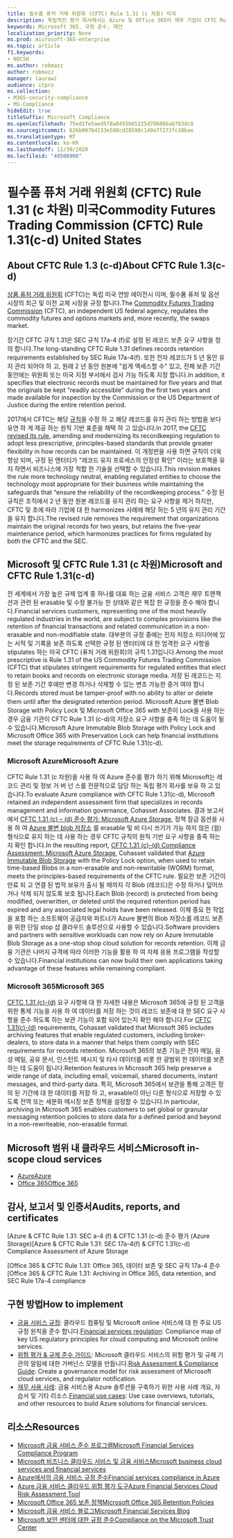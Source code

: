 ```yaml
---
title: 필수품 퓨처 거래 위원회 (CFTC) Rule 1.31 (c 차원) 미국
description: 독립적인 평가 회사에서는 Azure 및 Office 365이 재무 기업이 CFTC Rule 1.31 레코드 보존 및 불변의 저장소 요구 사항을 충족 하도록 도울 수 있음을 확인 했습니다.
keywords: Microsoft 365, 규정 준수, 제안
localization_priority: None
ms.prod: microsoft-365-enterprise
ms.topic: article
f1.keywords:
- NOCSH
ms.author: robmazz
author: robmazz
manager: laurawi
audience: itpro
ms.collection:
- M365-security-compliance
- MS-Compliance
hideEdit: true
titleSuffix: Microsoft Compliance
ms.openlocfilehash: 75ed1fe5aed5f8a0455b65225d706866ab783dc8
ms.sourcegitcommit: 626b0076d133e588cd28598c149a7f272fc18bae
ms.translationtype: MT
ms.contentlocale: ko-KR
ms.lasthandoff: 11/30/2020
ms.locfileid: "49508908"
---
```

# <a name="commodity-futures-trading-commission-cftc-rule-131c-d-united-states"></a><span data-ttu-id="322de-104">필수품 퓨처 거래 위원회 (CFTC) Rule 1.31 (c 차원) 미국</span><span class="sxs-lookup"><span data-stu-id="322de-104">Commodity Futures Trading Commission (CFTC) Rule 1.31(c-d) United States</span></span>

## <a name="about-cftc-rule-13c-d"></a><span data-ttu-id="322de-105">About CFTC Rule 1.3 (c-d)</span><span class="sxs-lookup"><span data-stu-id="322de-105">About CFTC Rule 1.3(c-d)</span></span>

<span data-ttu-id="322de-106">[상품 퓨처 거래 위원회](https://www.cftc.gov/) (CFTC)는 독립 미국 연방 에이전시 이며, 필수품 퓨처 및 옵션 시장의 최근 및 이전 교체 시장을 규정 합니다.</span><span class="sxs-lookup"><span data-stu-id="322de-106">The [Commodity Futures Trading Commission](https://www.cftc.gov/) (CFTC), an independent US federal agency, regulates the commodity futures and options markets and, more recently, the swaps market.</span></span>  
  
<span data-ttu-id="322de-107">장기간 CFTC 규칙 1.31은 SEC 규칙 17a-4 (f)로 설정 된 레코드 보존 요구 사항을 정의 합니다.</span><span class="sxs-lookup"><span data-stu-id="322de-107">The long-standing CFTC Rule 1.31 defines records retention requirements established by SEC Rule 17a-4(f).</span></span> <span data-ttu-id="322de-108">또한 전자 레코드가 5 년 동안 유지 관리 되어야 하 고, 원래 2 년 동안 원본에 "쉽게 액세스할 수" 있고, 전체 보존 기간 동안에는 위원회 또는 미국 지정 부서에서 검사 가능 하도록 지정 합니다.</span><span class="sxs-lookup"><span data-stu-id="322de-108">In addition, it specifies that electronic records must be maintained for five years and that the originals be kept “readily accessible” during the first two years and made available for inspection by the Commission or the US Department of Justice during the entire retention period.</span></span>  
  
<span data-ttu-id="322de-109">2017에서 CFTC는 해당 [규칙](https://www.cftc.gov/sites/default/files/idc/groups/public/@lrfederalregister/documents/file/2017-11014a.pdf)을 수정 하 고 해당 레코드를 유지 관리 하는 방법을 보다 유연 하 게 제공 하는 원칙 기반 표준을 채택 하 고 있습니다.</span><span class="sxs-lookup"><span data-stu-id="322de-109">In 2017, the [CFTC revised its rule](https://www.cftc.gov/sites/default/files/idc/groups/public/@lrfederalregister/documents/file/2017-11014a.pdf), amending and modernizing its recordkeeping regulation to adopt less prescriptive, principles-based standards that provide greater flexibility in how records can be maintained.</span></span> <span data-ttu-id="322de-110">이 개정판을 사용 하면 규칙이 더욱 향상 되며, 규정 된 엔터티가 "레코드 유지 프로세스의 안정성 확인" 이라는 보호책을 유지 하면서 비즈니스에 가장 적합 한 기술을 선택할 수 있습니다.</span><span class="sxs-lookup"><span data-stu-id="322de-110">This revision makes the rule more technology neutral, enabling regulated entities to choose the technology most appropriate for their business while maintaining the safeguards that “ensure the reliability of the recordkeeping process.”</span></span> <span data-ttu-id="322de-111">수정 된 규칙은 조직에서 2 년 동안 원본 레코드를 유지 관리 하는 요구 사항을 제거 하지만, CFTC 및 초에 따라 기업에 대 한 harmonizes 사례에 해당 하는 5 년의 유지 관리 기간을 유지 합니다.</span><span class="sxs-lookup"><span data-stu-id="322de-111">The revised rule removes the requirement that organizations maintain the original records for two years, but retains the five-year maintenance period, which harmonizes practices for firms regulated by both the CFTC and the SEC.</span></span>

## <a name="microsoft-and-cftc-rule-131c-d"></a><span data-ttu-id="322de-112">Microsoft 및 CFTC Rule 1.31 (c 차원)</span><span class="sxs-lookup"><span data-stu-id="322de-112">Microsoft and CFTC Rule 1.31(c-d)</span></span>

<span data-ttu-id="322de-113">전 세계에서 가장 높은 규제 업계 중 하나를 대표 하는 금융 서비스 고객은 재무 트랜잭션과 관련 된 erasable 및 수정 불가능 한 상태와 같은 복잡 한 규정을 준수 해야 합니다.</span><span class="sxs-lookup"><span data-stu-id="322de-113">Financial services customers, representing one of the most heavily regulated industries in the world, are subject to complex provisions like the retention of financial transactions and related communication in a non-erasable and non-modifiable state.</span></span> <span data-ttu-id="322de-114">대부분의 규정 중에는 전자 저장소 미디어에 있는 서적 및 기록을 보존 하도록 선택한 규정 된 엔터티에 대 한 엄격한 요구 사항을 stipulates 하는 미국 CFTC (퓨처 거래 위원회)의 규칙 1.31입니다.</span><span class="sxs-lookup"><span data-stu-id="322de-114">Among the most prescriptive is Rule 1.31 of the US Commodity Futures Trading Commission (CFTC) that stipulates stringent requirements for regulated entities that elect to retain books and records on electronic storage media.</span></span> <span data-ttu-id="322de-115">저장 된 레코드는 지정 된 보존 기간 후에만 변경 하거나 삭제할 수 있는 변조 가능한 증거 여야 합니다.</span><span class="sxs-lookup"><span data-stu-id="322de-115">Records stored must be tamper-proof with no ability to alter or delete them until after the designated retention period.</span></span> <span data-ttu-id="322de-116">Microsoft Azure 불변 Blob Storage with Policy Lock 및 Microsoft Office 365 with 보존이 Lock을 사용 하는 경우 금융 기관이 CFTC Rule 1.31 (c-d)의 저장소 요구 사항을 충족 하는 데 도움이 될 수 있습니다.</span><span class="sxs-lookup"><span data-stu-id="322de-116">Microsoft Azure Immutable Blob Storage with Policy Lock and Microsoft Office 365 with Preservation Lock can help financial institutions meet the storage requirements of CFTC Rule 1.31(c-d).</span></span>

### <a name="microsoft-azure"></a><span data-ttu-id="322de-117">Microsoft Azure</span><span class="sxs-lookup"><span data-stu-id="322de-117">Microsoft Azure</span></span>

<span data-ttu-id="322de-118">CFTC Rule 1.31 (c 차원)을 사용 하 여 Azure 준수를 평가 하기 위해 Microsoft는 레코드 관리 및 정보 거 버 넌 스를 전문적으로 담당 하는 독립 평가 회사를 보유 하 고 있습니다.</span><span class="sxs-lookup"><span data-stu-id="322de-118">To evaluate Azure compliance with CFTC Rule 1.31(c-d), Microsoft retained an independent assessment firm that specializes in records management and information governance, Cohasset Associates.</span></span> <span data-ttu-id="322de-119">결과 보고서에서 [CFTC 1.31 (c) – (d) 준수 평가: Microsoft Azure Storage](https://servicetrust.microsoft.com/ViewPage/MSComplianceGuide?command=Download&downloadType=Document&downloadId=19b08fd4-d276-43e8-9461-715981d0ea20&docTab=4ce99610-c9c0-11e7-8c2c-f908a777fa4d_GRC_Assessment_Reports), 정책 잠금 옵션을 사용 하 여 [Azure 불변 blob 저장소](https://docs.microsoft.com/azure/storage/blobs/storage-blob-immutable-storage) 를 erasable 및 비 다시 쓰기가 가능 하지 않은 (웜) 형식으로 유지 하는 데 사용 하는 경우 CFTC 규칙의 원칙 기반 요구 사항을 충족 하는지 확인 합니다.</span><span class="sxs-lookup"><span data-stu-id="322de-119">In the resulting report, [CFTC 1.31 (c)–(d) Compliance Assessment: Microsoft Azure Storage](https://servicetrust.microsoft.com/ViewPage/MSComplianceGuide?command=Download&downloadType=Document&downloadId=19b08fd4-d276-43e8-9461-715981d0ea20&docTab=4ce99610-c9c0-11e7-8c2c-f908a777fa4d_GRC_Assessment_Reports), Cohasset validated that [Azure Immutable Blob Storage](https://docs.microsoft.com/azure/storage/blobs/storage-blob-immutable-storage) with the Policy Lock option, when used to retain time-based Blobs in a non-erasable and non-rewritable (WORM) format, meets the principles-based requirements of the CFTC rule.</span></span> <span data-ttu-id="322de-120">필요한 보존 기간이 만료 되 고 연결 된 법적 보유가 출시 될 때까지 각 Blob (레코드)은 수정 하거나 덮어쓰거나 삭제 되지 않도록 보호 됩니다.</span><span class="sxs-lookup"><span data-stu-id="322de-120">Each Blob (record) is protected from being modified, overwritten, or deleted until the required retention period has expired and any associated legal holds have been released.</span></span> <span data-ttu-id="322de-121">이제 중요 한 작업을 포함 하는 소프트웨어 공급자와 파트너가 Azure 불변의 Blob 저장소를 레코드 보존을 위한 단일 stop 샵 클라우드 솔루션으로 사용할 수 있습니다.</span><span class="sxs-lookup"><span data-stu-id="322de-121">Software providers and partners with sensitive workloads can now rely on Azure Immutable Blob Storage as a one-stop shop cloud solution for records retention.</span></span> <span data-ttu-id="322de-122">이제 금융 기관은 나머지 규격에 따라 이러한 기능을 활용 하 여 자체 응용 프로그램을 작성할 수 있습니다.</span><span class="sxs-lookup"><span data-stu-id="322de-122">Financial institutions can now build their own applications taking advantage of these features while remaining compliant.</span></span>

### <a name="microsoft-365"></a><span data-ttu-id="322de-123">Microsoft 365</span><span class="sxs-lookup"><span data-stu-id="322de-123">Microsoft 365</span></span>

<span data-ttu-id="322de-124">[CFTC 1.31 (c)-(d)](https://docs.microsoft.com/microsoft-365/compliance/retention-regulatory-requirements#sec-17a-4f-finra-4511c-and-cftc-131c-d) 요구 사항에 대 한 자세한 내용은 Microsoft 365에 규정 된 고객을 위한 통제 기능을 사용 하 여 데이터를 저장 하는 것이 레코드 보존에 대 한 SEC 요구 사항을 준수 하도록 하는 보관 기능이 포함 되어 있는지 확인 해야 합니다.</span><span class="sxs-lookup"><span data-stu-id="322de-124">For [CFTC 1.31(c)-(d)](https://docs.microsoft.com/microsoft-365/compliance/retention-regulatory-requirements#sec-17a-4f-finra-4511c-and-cftc-131c-d) requirements, Cohasset validated that Microsoft 365 includes archiving features that enable regulated customers, including broker-dealers, to store data in a manner that helps them comply with SEC requirements for records retention.</span></span> <span data-ttu-id="322de-125">Microsoft 365의 보존 기능은 전자 메일, 음성 메일, 공유 문서, 인스턴트 메시지 및 타사 데이터를 비롯 한 광범위 한 데이터를 보존 하는 데 도움이 됩니다.</span><span class="sxs-lookup"><span data-stu-id="322de-125">Retention features in Microsoft 365 help preserve a wide range of data, including email, voicemail, shared documents, instant messages, and third-party data.</span></span> <span data-ttu-id="322de-126">특히, Microsoft 365에서 보관을 통해 고객은 정의 된 기간에 대 한 데이터를 저장 하 고, erasable이 아닌 다른 형식으로 저장할 수 있도록 전역 또는 세분화 메시징 보존 정책을 설정할 수 있습니다.</span><span class="sxs-lookup"><span data-stu-id="322de-126">In particular, archiving in Microsoft 365 enables customers to set global or granular messaging retention policies to store data for a defined period and beyond in a non-rewriteable, non-erasable format.</span></span>

## <a name="microsoft-in-scope-cloud-services"></a><span data-ttu-id="322de-127">Microsoft 범위 내 클라우드 서비스</span><span class="sxs-lookup"><span data-stu-id="322de-127">Microsoft in-scope cloud services</span></span>

- [<span data-ttu-id="322de-128">Azure</span><span class="sxs-lookup"><span data-stu-id="322de-128">Azure</span></span>](https://aka.ms/AzureCompliance)
- [<span data-ttu-id="322de-129">Office 365</span><span class="sxs-lookup"><span data-stu-id="322de-129">Office 365</span></span>](https://aka.ms/o365-compliance-framework)

## <a name="audits-reports-and-certificates"></a><span data-ttu-id="322de-130">감사, 보고서 및 인증서</span><span class="sxs-lookup"><span data-stu-id="322de-130">Audits, reports, and certificates</span></span>

<span data-ttu-id="322de-131">[Azure & CFTC Rule 1.31: SEC a-4 (f) & CFTC 1.31 (c-d) 준수 평가 (Azure Storage)</span><span class="sxs-lookup"><span data-stu-id="322de-131">[Azure & CFTC Rule 1.31: SEC 17a-4(f) & CFTC 1.31(c-d) Compliance Assessment of Azure Storage</span></span>

<span data-ttu-id="322de-132">[Office 365 & CFTC Rule 1.31: Office 365, 데이터 보존 및 SEC 규칙 17a-4 준수</span><span class="sxs-lookup"><span data-stu-id="322de-132">[Office 365 & CFTC Rule 1.31: Archiving in Office 365, data retention, and SEC Rule 17a-4 compliance</span></span>

## <a name="how-to-implement"></a><span data-ttu-id="322de-133">구현 방법</span><span class="sxs-lookup"><span data-stu-id="322de-133">How to implement</span></span>

- <span data-ttu-id="322de-134">[금융 서비스 규정](https://servicetrust.microsoft.com/ViewPage/TrustDocuments?command=Download&downloadType=Document&downloadId=5b483567-00b0-4d86-96ae-ee887dadb61c&docTab=6d000410-c9e9-11e7-9a91-892aae8839ad_Compliance_Guides): 클라우드 컴퓨팅 및 Microsoft online 서비스에 대 한 주요 US 규정 원칙을 준수 합니다.</span><span class="sxs-lookup"><span data-stu-id="322de-134">[Financial services regulation](https://servicetrust.microsoft.com/ViewPage/TrustDocuments?command=Download&downloadType=Document&downloadId=5b483567-00b0-4d86-96ae-ee887dadb61c&docTab=6d000410-c9e9-11e7-9a91-892aae8839ad_Compliance_Guides): Compliance map of key US regulatory principles for cloud computing and Microsoft online services.</span></span>
- <span data-ttu-id="322de-135">[위험 평가 & 규제 준수 가이드](https://aka.ms/RiskGovernanceGuide): Microsoft 클라우드 서비스의 위험 평가 및 규제 기관의 알림에 대한 거버넌스 모델을 만듭니다.</span><span class="sxs-lookup"><span data-stu-id="322de-135">[Risk Assessment & Compliance Guide](https://aka.ms/RiskGovernanceGuide): Create a governance model for risk assessment of Microsoft cloud services, and regulator notification.</span></span>
- <span data-ttu-id="322de-136">[재무 사용 사례](https://docs.microsoft.com/azure/industry/financial/): 금융 서비스용 Azure 솔루션을 구축하기 위한 사용 사례 개요, 자습서 및 기타 리소스.</span><span class="sxs-lookup"><span data-stu-id="322de-136">[Financial use cases](https://docs.microsoft.com/azure/industry/financial/): Use case overviews, tutorials, and other resources to build Azure solutions for financial services.</span></span>

## <a name="resources"></a><span data-ttu-id="322de-137">리소스</span><span class="sxs-lookup"><span data-stu-id="322de-137">Resources</span></span>

- [<span data-ttu-id="322de-138">Microsoft 금융 서비스 준수 프로그램</span><span class="sxs-lookup"><span data-stu-id="322de-138">Microsoft Financial Services Compliance Program</span></span>](https://aka.ms/FSCP-Print)
- [<span data-ttu-id="322de-139">Microsoft 비즈니스 클라우드 서비스 및 금융 서비스</span><span class="sxs-lookup"><span data-stu-id="322de-139">Microsoft business cloud services and financial services</span></span>](https://www.microsoft.com/trustcenter/cloudservices/financialservices)
- [<span data-ttu-id="322de-140">Azure에서의 금융 서비스 규정 준수</span><span class="sxs-lookup"><span data-stu-id="322de-140">Financial services compliance in Azure</span></span>](https://azure.microsoft.com/resources/videos/azurecon-2015-financial-services-compliance-in-azure/)
- [<span data-ttu-id="322de-141">Azure 금융 서비스 클라우드 위험 평가 도구</span><span class="sxs-lookup"><span data-stu-id="322de-141">Azure Financial Services Cloud Risk Assessment Tool</span></span>](https://aka.ms/FFIEC-CSDT)
- [<span data-ttu-id="322de-142">Microsoft Office 365 보존 정책</span><span class="sxs-lookup"><span data-stu-id="322de-142">Microsoft Office 365 Retention Policies</span></span>](https://docs.microsoft.com/office365/securitycompliance/retention-policies)
- [<span data-ttu-id="322de-143">Microsoft 금융 서비스 블로그</span><span class="sxs-lookup"><span data-stu-id="322de-143">Microsoft Financial Services Blog</span></span>](https://techcommunity.microsoft.com/t5/Financial-Services-Blog/bg-p/FinancialServicesBlog)
- [<span data-ttu-id="322de-144">Microsoft 보안 센터에 대한 규정 준수</span><span class="sxs-lookup"><span data-stu-id="322de-144">Compliance on the Microsoft Trust Center</span></span>](https://www.microsoft.com/trust-center/compliance/compliance-overview)

